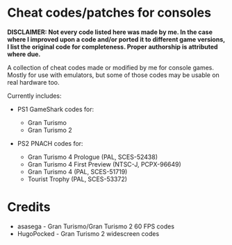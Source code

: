# Cheat codes/patches for consoles

**DISCLAIMER: Not every code listed here was made by me. In the case where I improved upon a code and/or ported it to different game versions,**
**I list the original code for completeness. Proper authorship is attributed where due.**

A collection of cheat codes made or modified by me for console games. Mostly for use with emulators, but some of those codes may be usable on real hardware too.

Currently includes:
* PS1 GameShark codes for:
  * Gran Turismo
  * Gran Turismo 2

* PS2 PNACH codes for:
  * Gran Turismo 4 Prologue (PAL, SCES-52438)
  * Gran Turismo 4 First Preview (NTSC-J, PCPX-96649)
  * Gran Turismo 4 (PAL, SCES-51719)
  * Tourist Trophy (PAL, SCES-53372)


# Credits
* asasega - Gran Turismo/Gran Turismo 2 60 FPS codes
* HugoPocked - Gran Turismo 2 widescreen codes